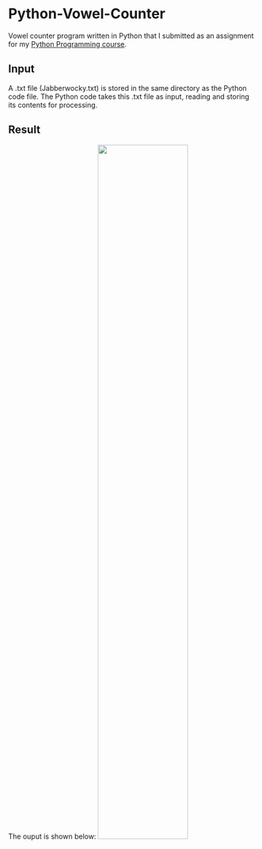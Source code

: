# Python-Vowel-Counter
Vowel counter program written in Python that I submitted as an assignment for my [Python Programming course](https://www.futurelearn.com/microcredentials/cisco-python-programming).

## Input
A .txt file (Jabberwocky.txt) is stored in the same directory as the Python code file. The Python code takes this .txt file as input, reading and storing its contents for processing.

## Result
The ouput is shown below:
<img src="https://user-images.githubusercontent.com/91070226/217407015-62fe1780-5d47-4759-8e30-cf450f07d588.png" width="60%">
